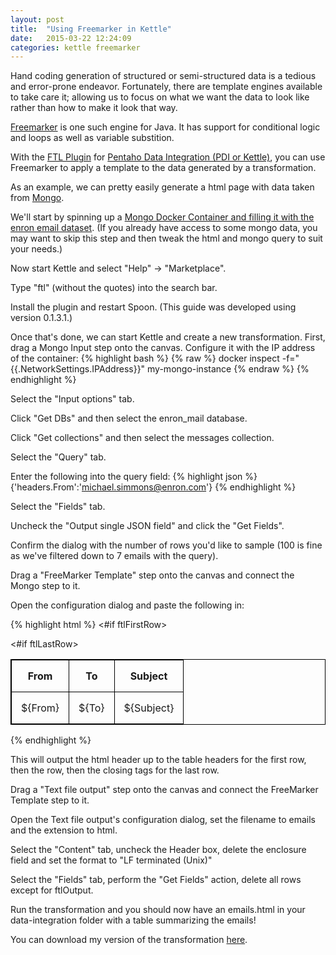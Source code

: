 ```yaml
---
layout: post
title:  "Using Freemarker in Kettle"
date:   2015-03-22 12:24:09
categories: kettle freemarker 
---
```

Hand coding generation of structured or semi-structured data is a tedious and error-prone endeavor.  Fortunately, there are template engines available to take care it; allowing us to focus on what we want the data to look like rather than how to make it look that way.

[Freemarker][freemarker] is one such engine for Java.  It has support for conditional logic and loops as well as variable substition.

With the [FTL Plugin][plugin] for [Pentaho Data Integration (PDI or Kettle)][pdi], you can use Freemarker to apply a template to the data generated by a transformation.

As an example, we can pretty easily generate a html page with data taken from [Mongo][mongo].

We'll start by spinning up a [Mongo Docker Container and filling it with the enron email dataset][docker-mongo]. (If you already have access to some mongo data, you may want to skip this step and then tweak the html and mongo query to suit your needs.)

Now start Kettle and select "Help" -> "Marketplace".

Type "ftl" (without the quotes) into the search bar.

Install the plugin and restart Spoon. (This guide was developed using version 0.1.3.1.)

Once that's done, we can start Kettle and create a new transformation.  First, drag a Mongo Input step onto the canvas.  Configure it with the IP address of the container:
{% highlight bash %}
{% raw %}
docker inspect -f="{{.NetworkSettings.IPAddress}}" my-mongo-instance
{% endraw %}
{% endhighlight %}

Select the "Input options" tab.

Click "Get DBs" and then select the enron_mail database.

Click "Get collections" and then select the messages collection.

Select the "Query" tab.

Enter the following into the query field:
{% highlight json %}
{'headers.From':'michael.simmons@enron.com'}
{% endhighlight %}

Select the "Fields" tab.

Uncheck the "Output single JSON field" and click the "Get Fields".

Confirm the dialog with the number of rows you'd like to sample (100 is fine as we've filtered down to 7 emails with the query).

Drag a "FreeMarker Template" step onto the canvas and connect the Mongo step to it.

Open the configuration dialog and paste the following in:

{% highlight html %}
<#if ftlFirstRow>
<html>
  <head>
    <style>
      table, th, td {
        border: 1px solid black;
        border-collapse: collapse;
      }
      th, td {
        padding: 15px;
      }
    </style>
  </head>
  <body>
    <table>
      <tr><th>From</th><th>To</th><th>Subject</th></tr>
</#if>
      <tr><td>${From}</td><td>${To}</td><td>${Subject}</td>
<#if ftlLastRow>
    </table>
  </body>
</html>
</#if>
{% endhighlight %}

This will output the html header up to the table headers for the first row, then the row, then the closing tags for the last row.

Drag a "Text file output" step onto the canvas and connect the FreeMarker Template step to it.

Open the Text file output's configuration dialog, set the filename to emails and the extension to html.

Select the "Content" tab, uncheck the Header box, delete the enclosure field and set the format to "LF terminated (Unix)"

Select the "Fields" tab, perform the "Get Fields" action, delete all rows except for ftlOutput.

Run the transformation and you should now have an emails.html in your data-integration folder with a table summarizing the emails!

You can download my version of the transformation [here][ktr].

[freemarker]: http://freemarker.org/
[plugin]: https://github.com/brosander/kettle-plugins/tree/master/ftl
[pdi]: http://wiki.pentaho.com/display/BAD/Read+Data+From+MongoDB
[mongo]: https://www.mongodb.org/
[docker-mongo]: /docker/mongo/2015/03/20/docker-mongo-test-data.html
[ktr]: /attachments/ktrs/freemarker.ktr
